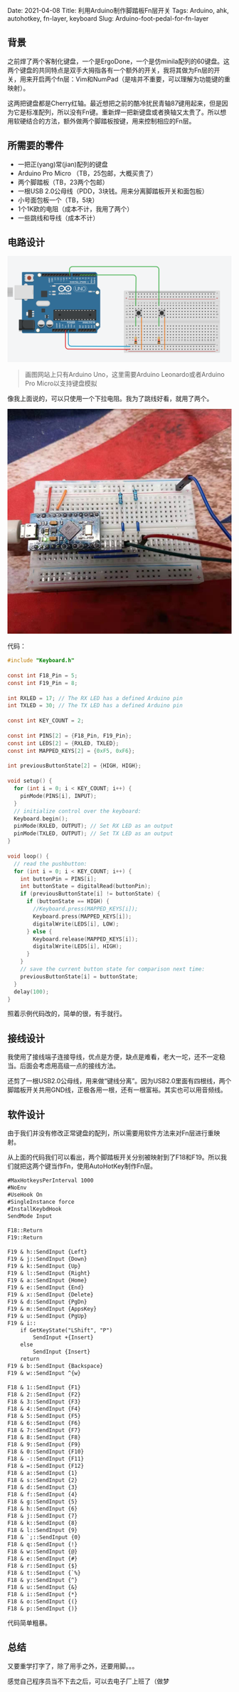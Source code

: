 Date: 2021-04-08
Title: 利用Arduino制作脚踏板Fn层开关
Tags: Arduino, ahk, autohotkey, fn-layer, keyboard
Slug: Arduino-foot-pedal-for-fn-layer

## 背景

之前焊了两个客制化键盘，一个是ErgoDone，一个是仿minila配列的60键盘。这两个键盘的共同特点是双手大拇指各有一个额外的开关，我将其做为Fn层的开关，用来开启两个fn层：Vim和NumPad（是啥并不重要，可以理解为功能键的重映射）。

这两把键盘都是Cherry红轴。最近想把之前的酷冷扰民青轴87键用起来，但是因为它是标准配列，所以没有Fn键。重新焊一把新键盘或者换轴又太贵了。所以想用软硬结合的方法，额外做两个脚踏板按键，用来控制相应的Fn层。

## 所需要的零件

* 一把正(yang)常(jian)配列的键盘
* Arduino Pro Micro （TB，25包邮，大概买贵了）
* 两个脚踏板（TB，23两个包邮）
* 一根USB 2.0公母线（PDD，3块钱。用来分离脚踏板开关和面包板）
* 小号面包板一个（TB，5块）
* 1个1K欧的电阻（成本不计，我用了两个）
* 一些跳线和导线（成本不计）

## 电路设计

![circuit][1]

> 画图网站上只有Arduino Uno，这里需要Arduino Leonardo或者Arduino Pro Micro以支持键盘模拟

像我上面说的，可以只使用一个下拉电阻。我为了跳线好看，就用了两个。

![realworld][2]

代码：

```c
#include "Keyboard.h"

const int F18_Pin = 5;
const int F19_Pin = 8;

int RXLED = 17; // The RX LED has a defined Arduino pin
int TXLED = 30; // The TX LED has a defined Arduino pin

const int KEY_COUNT = 2;

const int PINS[2] = {F18_Pin, F19_Pin};
const int LEDS[2] = {RXLED, TXLED};
const int MAPPED_KEYS[2] = {0xF5, 0xF6};

int previousButtonState[2] = {HIGH, HIGH};

void setup() {
  for (int i = 0; i < KEY_COUNT; i++) {
    pinMode(PINS[i], INPUT);
  }
  // initialize control over the keyboard:
  Keyboard.begin();
  pinMode(RXLED, OUTPUT); // Set RX LED as an output
  pinMode(TXLED, OUTPUT); // Set TX LED as an output
}

void loop() {
  // read the pushbutton:
  for (int i = 0; i < KEY_COUNT; i++) {
    int buttonPin = PINS[i];
    int buttonState = digitalRead(buttonPin);
    if (previousButtonState[i] != buttonState) {
      if (buttonState == HIGH) {
        //Keyboard.press(MAPPED_KEYS[i]);
        Keyboard.press(MAPPED_KEYS[i]);
        digitalWrite(LEDS[i], LOW);
      } else {
        Keyboard.release(MAPPED_KEYS[i]);
        digitalWrite(LEDS[i], HIGH);
      }
    }
    // save the current button state for comparison next time:
    previousButtonState[i] = buttonState;
  }
  delay(100);
}
```

照着示例代码改的，简单的很，有手就行。

## 接线设计

我使用了接线端子连接导线，优点是方便，缺点是难看，老大一坨，还不一定稳当。后面会考虑用高级一点的接线方法。

还剪了一根USB2.0公母线，用来做“键线分离”。因为USB2.0里面有四根线，两个脚踏板开关共用GND线，正极各用一根，还有一根富裕。其实也可以用音频线。

## 软件设计

由于我们并没有修改正常键盘的配列，所以需要用软件方法来对Fn层进行重映射。

从上面的代码我们可以看出，两个脚踏板开关分别被映射到了F18和F19。所以我们就把这两个键当作Fn，使用AutoHotKey制作Fn层。

```ahk
#MaxHotkeysPerInterval 1000
#NoEnv
#UseHook On
#SingleInstance force
#InstallKeybdHook
SendMode Input

F18::Return
F19::Return

F19 & h::SendInput {Left}
F19 & j::SendInput {Down}
F19 & k::SendInput {Up}
F19 & l::SendInput {Right}
F19 & a::SendInput {Home}
F19 & e::SendInput {End}
F19 & x::SendInput {Delete}
F19 & d::SendInput {PgDn}
F19 & m::SendInput {AppsKey}
F19 & u::SendInput {PgUp}
F19 & i::
    if GetKeyState("LShift", "P")
        SendInput +{Insert}
    else
        SendInput {Insert}
    return
F19 & b::SendInput {Backspace}
F19 & w::SendInput ^{w}

F18 & 1::SendInput {F1}
F18 & 2::SendInput {F2}
F18 & 3::SendInput {F3}
F18 & 4::SendInput {F4}
F18 & 5::SendInput {F5}
F18 & 6::SendInput {F6}
F18 & 7::SendInput {F7}
F18 & 8::SendInput {F8}
F18 & 9::SendInput {F9}
F18 & 0::SendInput {F10}
F18 & -::SendInput {F11}
F18 & =::SendInput {F12}
F18 & a::SendInput {1}
F18 & s::SendInput {2}
F18 & d::SendInput {3}
F18 & f::SendInput {4}
F18 & g::SendInput {5}
F18 & h::SendInput {6}
F18 & j::SendInput {7}
F18 & k::SendInput {8}
F18 & l::SendInput {9}
F18 & `;::SendInput {0}
F18 & q::SendInput {!}
F18 & w::SendInput {@}
F18 & e::SendInput {#}
F18 & r::SendInput {$}
F18 & t::SendInput {`%}
F18 & y::SendInput {^}
F18 & u::SendInput {&}
F18 & i::SendInput {*}
F18 & o::SendInput {(}
F18 & p::SendInput {)}
```

代码简单粗暴。

## 总结

又要重学打字了，除了用手之外，还要用脚。。。

感觉自己程序员当不下去之后，可以去电子厂上班了（做梦

[1]: https://github.com/Wizmann/assets/blob/df8691c2f4385919f024b7200a875485a8d0fb8b/wizmann-tk-pic/Snipaste_2021-04-08_00-23-08.png?raw=true
[2]: https://github.com/Wizmann/assets/blob/abaecd1c3cc70e5860fb459345686eae18245580/wizmann-tk-pic/WeChat%20Image_20210408004402.jpg?raw=true
